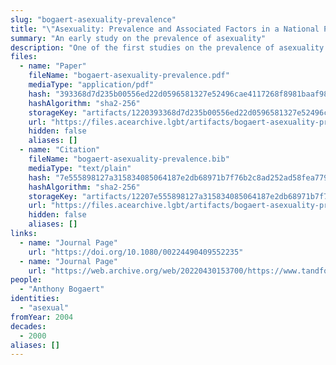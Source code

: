 ```yaml
---
slug: "bogaert-asexuality-prevalence"
title: "\"Asexuality: Prevalence and Associated Factors in a National Probability Sample\""
summary: "An early study on the prevalence of asexuality"
description: "One of the first studies on the prevalence of asexuality which defines asexuality in terms of sexual attraction and does not pathologize asexuals"
files:
  - name: "Paper"
    fileName: "bogaert-asexuality-prevalence.pdf"
    mediaType: "application/pdf"
    hash: "393368d7d235b00556ed22d0596581327e52496cae4117268f8981baaf98fcde"
    hashAlgorithm: "sha2-256"
    storageKey: "artifacts/1220393368d7d235b00556ed22d0596581327e52496cae4117268f8981baaf98fcde"
    url: "https://files.acearchive.lgbt/artifacts/bogaert-asexuality-prevalence/bogaert-asexuality-prevalence.pdf"
    hidden: false
    aliases: []
  - name: "Citation"
    fileName: "bogaert-asexuality-prevalence.bib"
    mediaType: "text/plain"
    hash: "7e555898127a315834085064187e2db68971b7f76b2c8ad252ad58fea7792a4a"
    hashAlgorithm: "sha2-256"
    storageKey: "artifacts/12207e555898127a315834085064187e2db68971b7f76b2c8ad252ad58fea7792a4a"
    url: "https://files.acearchive.lgbt/artifacts/bogaert-asexuality-prevalence/bogaert-asexuality-prevalence.bib"
    hidden: false
    aliases: []
links:
  - name: "Journal Page"
    url: "https://doi.org/10.1080/00224490409552235"
  - name: "Journal Page"
    url: "https://web.archive.org/web/20220430153700/https://www.tandfonline.com/doi/abs/10.1080/00224490409552235"
people:
  - "Anthony Bogaert"
identities:
  - "asexual"
fromYear: 2004
decades:
  - 2000
aliases: []
---
```

